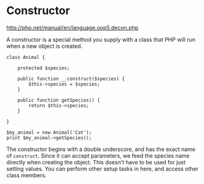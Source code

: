 # Constructor

http://php.net/manual/en/language.oop5.decon.php

A constructor is a special method you supply with a class that PHP will run when a new object is created.

```$xslt
class Animal {
 
    protected $species;
    
    public function __construct($species) {
        $this->species = $species;
    }
    
    public function getSpecies() {
        return $this->species;
    }
 
}
 
$my_animal = new Animal('Cat');
print $my_animal->getSpecies();
```

The constructor begins with a double underscore, and has the exact name of `construct`. Since it can accept parameters, 
we feed the species name directly when creating the object. This doesn't have to be used for just setting values. You 
can perform other setup tasks in here, and access other class members.

